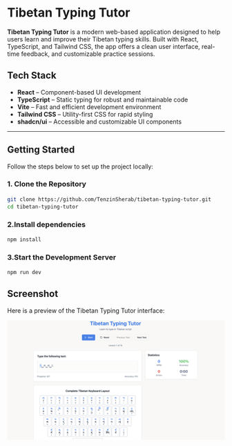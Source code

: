 # Tibetan Typing Tutor

**Tibetan Typing Tutor** is a modern web-based application designed to help users learn and improve their Tibetan typing skills. Built with React, TypeScript, and Tailwind CSS, the app offers a clean user interface, real-time feedback, and customizable practice sessions.

##  Tech Stack

- **React** – Component-based UI development
- **TypeScript** – Static typing for robust and maintainable code
- **Vite** – Fast and efficient development environment
- **Tailwind CSS** – Utility-first CSS for rapid styling
- **shadcn/ui** – Accessible and customizable UI components

---

##  Getting Started

Follow the steps below to set up the project locally:

### 1. Clone the Repository


```bash
git clone https://github.com/TenzinSherab/tibetan-typing-tutor.git
cd tibetan-typing-tutor
```
### 2.Install dependencies


```bash
npm install
```

### 3.Start the Development Server
```bash
npm run dev
```

## Screenshot

Here is a preview of the Tibetan Typing Tutor interface:

![Tibetan Typing Tutor Screenshot](./screenshot1.png)





